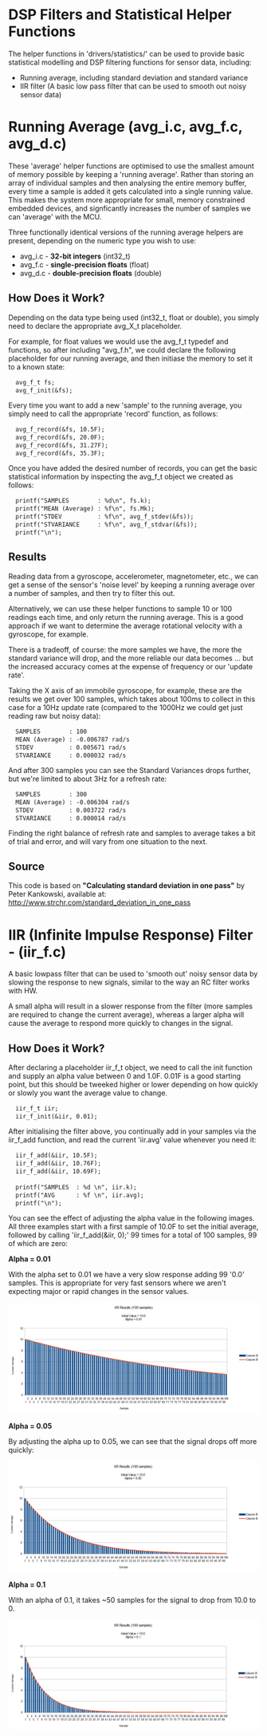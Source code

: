 # DSP Filters and Statistical Helper Functions #

The helper functions in 'drivers/statistics/' can be used to provide basic statistical modelling and DSP filtering functions for sensor data, including:

* Running average, including standard deviation and standard variance
* IIR filter (A basic low pass filter that can be used to smooth out noisy sensor data)

# Running Average (avg\_i.c, avg\_f.c, avg\_d.c) #

These 'average' helper functions are optimised to use the smallest amount of memory possible by keeping a 'running average'.  Rather than storing an array of individual samples and then analysing the entire memory buffer, every time a sample is added it gets calculated into a single running value.  This makes the system more appropriate for small, memory constrained embedded devices, and signficantly increases the number of samples we can 'average' with the MCU.

Three functionally identical versions of the running average helpers are present, depending on the numeric type you wish to use:

* avg\_i.c - **32-bit integers** (int32\_t)
* avg\_f.c - **single-precision floats** (float) 
* avg\_d.c - **double-precision floats** (double)

## How Does it Work? ##

Depending on the data type being used (int32_t, float or double), you simply need to declare the appropriate avg\_X\_t placeholder.

For example, for float values we would use the avg\_f\_t typedef and functions, so after including "avg_f.h", we could declare the following placeholder for our running average, and then initiase the memory to set it to a known state:
```
  avg_f_t fs;
  avg_f_init(&fs);
```
Every time you want to add a new 'sample' to the running average, you simply need to call the appropriate 'record' function, as follows:
```
  avg_f_record(&fs, 10.5F);
  avg_f_record(&fs, 20.0F);
  avg_f_record(&fs, 31.27F);
  avg_f_record(&fs, 35.3F);
```
Once you have added the desired number of records, you can get the basic statistical information by inspecting the avg\_f\_t object we created as follows:
```
  printf("SAMPLES        : %d\n", fs.k);
  printf("MEAN (Average) : %f\n", fs.Mk);
  printf("STDEV          : %f\n", avg_f_stdev(&fs));
  printf("STVARIANCE     : %f\n", avg_f_stdvar(&fs));
  printf("\n");
```

## Results ##

Reading data from a gyroscope, accelerometer, magnetometer, etc., we can get a sense of the sensor's 'noise level' by keeping a running average over a number of samples, and then try to filter this out.  

Alternatively, we can use these helper functions to sample 10 or 100 readings each time, and only return the running average.  This is a good approach if we want to determine the average rotational velocity with a gyroscope, for example.

There is a tradeoff, of course: the more samples we have, the more the standard variance will drop, and the more reliable our data becomes ... but the increased accuracy comes at the expense of frequency or our 'update rate'.

Taking the X axis of an immobile gyroscope, for example, these are the results we get over 100 samples, which takes about 100ms to collect in this case for a 10Hz update rate (compared to the 1000Hz we could get just reading raw but noisy data):
```
  SAMPLES        : 100
  MEAN (Average) : -0.006787 rad/s
  STDEV          : 0.005671 rad/s
  STVARIANCE     : 0.000032 rad/s
```
And after 300 samples you can see the Standard Variances drops further, but we're limited to about 3Hz for a refresh rate:
```
  SAMPLES        : 300
  MEAN (Average) : -0.006304 rad/s
  STDEV          : 0.003722 rad/s
  STVARIANCE     : 0.000014 rad/s
```
Finding the right balance of refresh rate and samples to average takes a bit of trial and error, and will vary from one situation to the next.

## Source ##

This code is based on **"Calculating standard deviation in one pass"** by Peter Kankowski, available at: http://www.strchr.com/standard_deviation_in_one_pass

# IIR (Infinite Impulse Response) Filter - (iir\_f.c) #

A basic lowpass filter that can be used to 'smooth out' noisy sensor data by slowing the response to new signals, similar to the way an RC filter works with HW.

A small alpha will result in a slower response from the filter (more samples are required to change the current average), whereas a larger alpha will cause the average to respond more quickly to changes in the signal.

## How Does it Work? ##

After declaring a placeholder iir\_f\_t object, we need to call the init function and supply an alpha value between 0 and 1.0F.  0.01F is a good starting point, but this should be tweeked higher or lower depending on how quickly or slowly you want the average value to change.
```
  iir_f_t iir;
  iir_f_init(&iir, 0.01);
```
After initialising the filter above, you continually add in your samples via the iir_f_add function, and read the current 'iir.avg' value whenever you need it:
```
  iir_f_add(&iir, 10.5F);
  iir_f_add(&iir, 10.76F);
  iir_f_add(&iir, 10.69F);

  printf("SAMPLES  : %d \n", iir.k);
  printf("AVG      : %f \n", iir.avg);
  printf("\n");
```
You can see the effect of adjusting the alpha value in the following images.  All three examples start with a first sample of 10.0F to set the initial average, followed by calling 'iir\_f\_add(&iir, 0);' 99 times for a total of 100 samples, 99 of which are zero:

**Alpha = 0.01**

With the alpha set to 0.01 we have a very slow response adding 99 '0.0' samples.  This is appropriate for very fast sensors where we aren't expecting major or rapid changes in the sensor values.

![MCU Settings](IIR_Alpha_0_01.png?raw=true)

**Alpha = 0.05**

By adjusting the alpha up to 0.05, we can see that the signal drops off more quickly:

![MCU Settings](IIR_Alpha_0_05.png?raw=true)

**Alpha = 0.1**

With an alpha of 0.1, it takes ~50 samples for the signal to drop from 10.0 to 0.

![MCU Settings](IIR_Alpha_0_1.png?raw=true)

